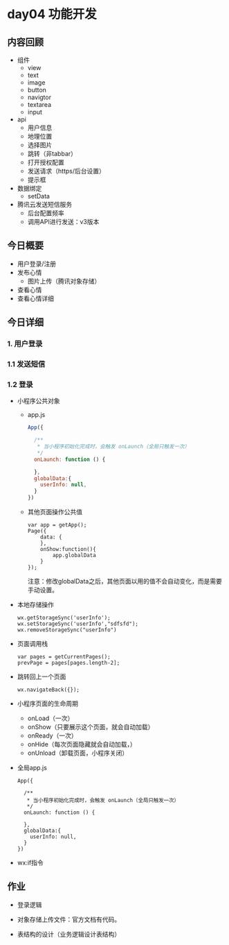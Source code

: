 # day04 功能开发

## 内容回顾

- 组件
  - view
  - text
  - image
  - button
  - navigtor
  - textarea
  - input
- api
  - 用户信息
  - 地理位置
  - 选择图片
  - 跳转（非tabbar）
  - 打开授权配置
  - 发送请求（https/后台设置）
  - 提示框
- 数据绑定
  - setData
- 腾讯云发送短信服务
  - 后台配置频率
  - 调用API进行发送：v3版本



## 今日概要

- 用户登录/注册
- 发布心情
  - 图片上传（腾讯对象存储）
- 查看心情
- 查看心情详细



## 今日详细

### 1. 用户登录

### 1.1 发送短信

### 1.2 登录

- 小程序公共对象

  - app.js

    ```js
    App({
    
      /**
       * 当小程序初始化完成时，会触发 onLaunch（全局只触发一次）
       */
      onLaunch: function () {
    
      },
      globalData:{
        userInfo: null, 
      }
    })
    ```

  - 其他页面操作公共值

    ```
    var app = getApp();
    Page({
    	data: {
      	},
      	onShow:function(){
      		app.globalData
      	}
    });
    ```

    注意：修改globalData之后，其他页面以用的值不会自动变化，而是需要手动设置。

- 本地存储操作

  ```
  wx.getStorageSync('userInfo');
  wx.setStorageSync('userInfo',"sdfsfd");
  wx.removeStorageSync("userInfo")
  ```

- 页面调用栈

  ```
  var pages = getCurrentPages();
  prevPage = pages[pages.length-2];
  ```

- 跳转回上一个页面

  ```
  wx.navigateBack({});
  ```

- 小程序页面的生命周期

  - onLoad（一次）
  - onShow（只要展示这个页面，就会自动加载）
  - onReady（一次）
  - onHide（每次页面隐藏就会自动加载，）
  - onUnload（卸载页面，小程序关闭）

- 全局app.js

  ```
  App({
  
    /**
     * 当小程序初始化完成时，会触发 onLaunch（全局只触发一次）
     */
    onLaunch: function () {
  
    },
    globalData:{
      userInfo: null, 
    }
  })
  ```

- wx:if指令



## 作业

- 登录逻辑

- 对象存储上传文件：官方文档有代码。

- 表结构的设计（业务逻辑设计表结构）

  

















